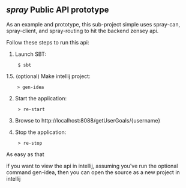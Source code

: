 ## _spray_ Public API prototype

As an example and prototype, this sub-project simple uses spray-can, spray-client, and spray-routing
to hit the backend zensey api.

Follow these steps to run this api:

1. Launch SBT:

        $ sbt

1.5. (optional) Make intellij project:

        > gen-idea

2. Start the application:

        > re-start

3. Browse to http://localhost:8088/getUserGoals/{username}

4. Stop the application:

        > re-stop

As easy as that

if you want to view the api in intellij, assuming you've run the optional command gen-idea, then you can
open the source as a new project in intellij
